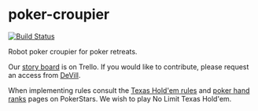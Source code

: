 poker-croupier
==============

[![Build Status](https://travis-ci.org/devill/poker-croupier.png?branch=master)](https://travis-ci.org/devill/poker-croupier)

Robot poker croupier for poker retreats.

Our [story board](https://trello.com/b/IqfZyfzl) is on Trello. If you would like to contribute, please request an access from [DeVill](https://github.com/devill).

When implementing rules consult the [Texas Hold'em rules](http://www.pokerstars.com/poker/games/texas-holdem/) and [poker hand ranks](http://www.pokerstars.com/poker/games/rules/hand-rankings/) pages on PokerStars. We wish to play No Limit Texas Hold'em.
